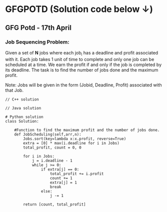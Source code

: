 # GFGPOTD (Solution code below ↓)
## GFG Potd - 17th April
### Job Sequencing Problem: 
Given a set of **N** jobs where each job<sub>i</sub> has a deadline and profit associated with it. Each job takes 1 unit of time to complete and only one job can be scheduled at a time. We earn the profit if and only if the job is completed by its deadline. The task is to find the number of jobs done and the maximum profit.

Note: Jobs will be given in the form (Jobid, Deadline, Profit) associated with that Job.

```
// C++ solution

```

```
// Java solution

```

```
# Python solution
class Solution:
    
    #Function to find the maximum profit and the number of jobs done.
    def JobScheduling(self,arr,n):
        Jobs.sort(key=lambda x:x.profit, reverse=True)
        extra = [0] * max(i.deadline for i in Jobs)
        total_profit, count = 0, 0
        
        for i in Jobs:
            j = i.deadline - 1
            while j >= 0:
                if extra[j] == 0:
                    total_profit += i.profit
                    count += 1
                    extra[j] = 1
                    break
                else:
                    j -= 1
                    
        return [count, total_profit]
```
